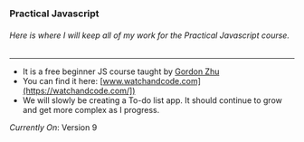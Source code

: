 ### Practical Javascript
###### Here is where I will keep all of my work for the Practical Javascript course.
---
* It is a free beginner JS course taught by [Gordon Zhu](https://twitter.com/gordon_zhu)
* You can find it here: [www.watchandcode.com](https://watchandcode.com/])
* We will slowly be creating a To-do list app. It should continue to grow and get more complex as I progress.


_Currently On_: Version 9